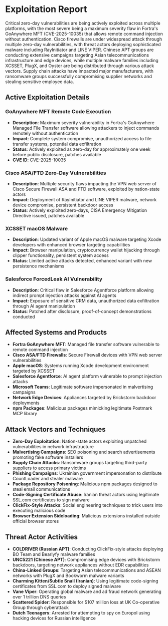 # Exploitation Report

Critical zero-day vulnerabilities are being actively exploited across multiple platforms, with the most severe being a maximum severity flaw in Fortra's GoAnywhere MFT (CVE-2025-10035) that allows remote command injection without authentication. Cisco firewalls are under widespread attack through multiple zero-day vulnerabilities, with threat actors deploying sophisticated malware including RayInitiator and LINE VIPER. Chinese APT groups are conducting extensive campaigns targeting Asian telecommunications infrastructure and edge devices, while multiple malware families including XCSSET, PlugX, and Oyster are being distributed through various attack vectors. Supply chain attacks have impacted major manufacturers, with ransomware groups successfully compromising supplier networks and stealing sensitive employee data.

## Active Exploitation Details

### GoAnywhere MFT Remote Code Execution
- **Description**: Maximum severity vulnerability in Fortra's GoAnywhere Managed File Transfer software allowing attackers to inject commands remotely without authentication
- **Impact**: Complete system compromise, unauthorized access to file transfer systems, potential data exfiltration
- **Status**: Actively exploited as zero-day for approximately one week before public disclosure, patches available
- **CVE ID**: CVE-2025-10035

### Cisco ASA/FTD Zero-Day Vulnerabilities
- **Description**: Multiple security flaws impacting the VPN web server of Cisco Secure Firewall ASA and FTD software, exploited by nation-state actors
- **Impact**: Deployment of RayInitiator and LINE VIPER malware, network device compromise, persistent backdoor access
- **Status**: Actively exploited zero-days, CISA Emergency Mitigation Directive issued, patches available

### XCSSET macOS Malware
- **Description**: Updated variant of Apple macOS malware targeting Xcode developers with enhanced browser targeting capabilities
- **Impact**: Browser manipulation, cryptocurrency wallet hijacking through clipper functionality, persistent system access
- **Status**: Limited active attacks detected, enhanced variant with new persistence mechanisms

### Salesforce ForcedLeak AI Vulnerability
- **Description**: Critical flaw in Salesforce Agentforce platform allowing indirect prompt injection attacks against AI agents
- **Impact**: Exposure of sensitive CRM data, unauthorized data exfiltration through AI agent manipulation
- **Status**: Patched after disclosure, proof-of-concept demonstrations conducted

## Affected Systems and Products

- **Fortra GoAnywhere MFT**: Managed file transfer software vulnerable to remote command injection
- **Cisco ASA/FTD Firewalls**: Secure Firewall devices with VPN web server vulnerabilities
- **Apple macOS**: Systems running Xcode development environment targeted by XCSSET
- **Salesforce Agentforce**: AI agent platform vulnerable to prompt injection attacks
- **Microsoft Teams**: Legitimate software impersonated in malvertising campaigns
- **Network Edge Devices**: Appliances targeted by Brickstorm backdoor deployments
- **npm Packages**: Malicious packages mimicking legitimate Postmark MCP library

## Attack Vectors and Techniques

- **Zero-Day Exploitation**: Nation-state actors exploiting unpatched vulnerabilities in network infrastructure
- **Malvertising Campaigns**: SEO poisoning and search advertisements promoting fake software installers
- **Supply Chain Attacks**: Ransomware groups targeting third-party suppliers to access primary victims
- **Phishing Campaigns**: Ukrainian government impersonation to distribute CountLoader and stealer malware
- **Package Repository Poisoning**: Malicious npm packages designed to steal email communications
- **Code-Signing Certificate Abuse**: Iranian threat actors using legitimate SSL.com certificates to sign malware
- **ClickFix-Style Attacks**: Social engineering techniques to trick users into executing malicious code
- **Browser Extension Sideloading**: Malicious extensions installed outside official browser stores

## Threat Actor Activities

- **COLDRIVER (Russian APT)**: Conducting ClickFix-style attacks deploying BO Team and Bearlyfy malware families
- **UNC5221 (Chinese APT)**: Compromising edge devices with Brickstorm backdoors, targeting network appliances without EDR capabilities
- **China-Linked Groups**: Targeting Asian telecommunications and ASEAN networks with PlugX and Bookworm malware variants
- **Charming Kitten/Subtle Snail (Iranian)**: Using legitimate code-signing certificates from SSL.com to deploy signed malware
- **Vane Viper**: Operating global malware and ad fraud network generating over 1 trillion DNS queries
- **Scattered Spider**: Responsible for $107 million loss at UK Co-operative Group through cyberattack
- **Dutch Teenagers**: Arrested for attempting to spy on Europol using hacking devices for Russian intelligence